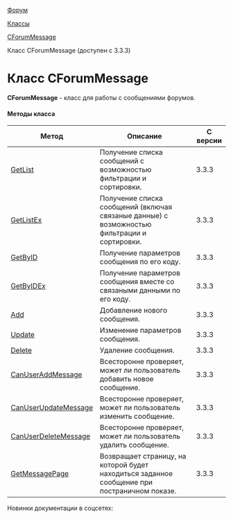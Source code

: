 [Форум](/api_help/forum/index.php)

[Классы](/api_help/forum/developer/index.php)

[CForumMessage](/api_help/forum/developer/cforummessage/index.php)

Класс CForumMessage (доступен с 3.3.3)

Класс CForumMessage
===================

**CForumMessage** - класс для работы с сообщениями форумов.

#### Методы класса

| Метод | Описание | C версии |
| --- | --- | --- |
| [GetList](/api_help/forum/developer/cforummessage/getlist.php) | Получение списка сообщений с возможностью фильтрации и сортировки. | 3.3.3 |
| [GetListEx](/api_help/forum/developer/cforummessage/getlistex.php) | Получение списка сообщений (включая связаные данные) с возможностью фильтрации и сортировки. | 3.3.3 |
| [GetByID](/api_help/forum/developer/cforummessage/getbyid.php) | Получение параметров сообщения по его коду. | 3.3.3 |
| [GetByIDEx](/api_help/forum/developer/cforummessage/getbyidex.php) | Получение параметров сообщения вместе со связаными данными по его коду. | 3.3.3 |
| [Add](/api_help/forum/developer/cforummessage/add.php) | Добавление нового сообщения. | 3.3.3 |
| [Update](/api_help/forum/developer/cforummessage/update.php) | Изменение параметров сообщения. | 3.3.3 |
| [Delete](/api_help/forum/developer/cforummessage/delete.php) | Удаление сообщения. | 3.3.3 |
| [CanUserAddMessage](/api_help/forum/developer/cforummessage/canuseraddmessage.php) | Всесторонне проверяет, может ли пользователь добавить новое сообщение. | 3.3.3 |
| [CanUserUpdateMessage](/api_help/forum/developer/cforummessage/canuserupdatemessage.php) | Всесторонне проверяет, может ли пользователь изменить сообщение. | 3.3.3 |
| [CanUserDeleteMessage](/api_help/forum/developer/cforummessage/canuserdeletemessage.php) | Всесторонне проверяет, может ли пользователь удалить сообщение. | 3.3.3 |
| [GetMessagePage](/api_help/forum/developer/cforummessage/getmessagepage.php) | Возвращает страницу, на которой будет находиться заданное сообщение при постраничном показе. | 3.3.3 |

Новинки документации в соцсетях: